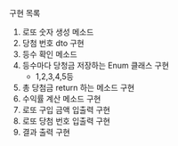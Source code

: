 구현 목록
1. 로또 숫자 생성 메소드
2. 당첨 번호 dto 구현
3. 등수 확인 메소드
4. 등수마다 당청금 저장하는 Enum 클래스 구현
    - 1,2,3,4,5등
5. 총 당첨금 return 하는 메소드 구현
6. 수익률 계산 메소드 구현
7. 로또 구입 금액 입출력 구현
8. 로또 당첨 번호 입출력 구현
9. 결과 출력 구현